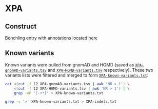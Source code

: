 # XPA 

## Construct
Benchling entry with annotations located [here](https://benchling.com/s/seq-OZUTSJZt7lvNWohrzHgl?m=slm-g9ouxQhzFjbkGL8NAjU2)

## Known variants
Known variants were pulled from gnomAD and HGMD (saved as [`XPA-gnomAD-variants.tsv`](XPA-gnomAD-variants.tsv) and [`XPA-HGMD-variants.tsv`](XPA-HGMD-variants.tsv) respectively). These two variants lists were filtered and merged to form [`XPA-known-variants.txt`](XPA-known-variants.tsv): 

```bash
cat <(cut -f 12 XPA-gnomAD-variants.tsv | awk 'NR > 1') \
    <(cut -f 12 XPA-HGMD-variants.tsv | awk 'NR > 1') | \
    grep -vP '[-+*]' > XPA-known-variants.txt

grep -v '>' XPA-known-variants.txt > XPA-indels.txt
```